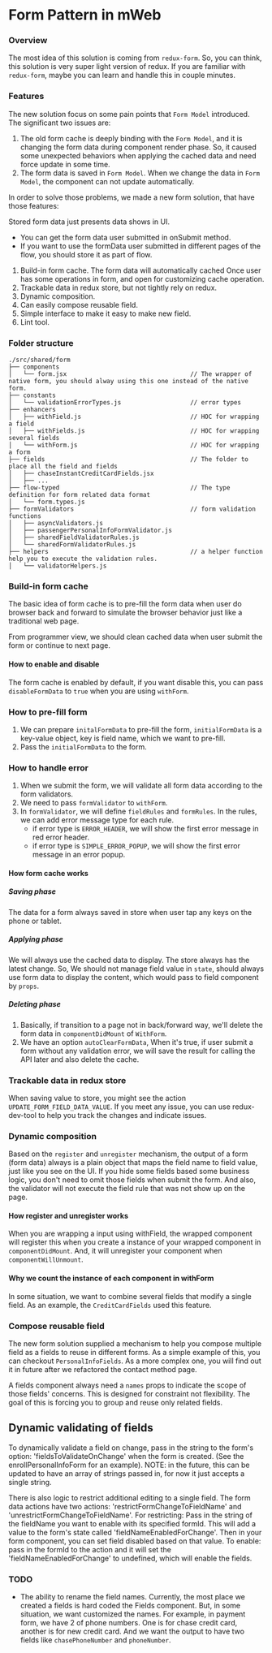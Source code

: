 # Form Pattern in mWeb

### Overview

The most idea of this solution is coming from `redux-form`. So, you can think, this solution is very super light version of redux. If you are familiar with `redux-form`, maybe you can learn and handle this in couple minutes.

### Features

The new solution focus on some pain points that `Form Model` introduced. The significant two issues are:

1. The old form cache is deeply binding with the `Form Model`, and it is changing the form data during component render phase. So, it caused some unexpected behaviors when applying the cached data and need force update in some time.
2. The form data is saved in `Form Model`. When we change the data in `Form Model`, the component can not update automatically.

In order to solve those problems, we made a new form solution, that have those features:

Stored form data just presents data shows in UI.

- You can get the form data user submitted in onSubmit method.
- If you want to use the formData user submitted in different pages of the flow, you should store it as part of flow.

1. Build-in form cache.
   The form data will automatically cached Once user has some operations in form, and open for customizing cache operation.
2. Trackable data in redux store, but not tightly rely on redux.
3. Dynamic composition.
4. Can easily compose reusable field.
5. Simple interface to make it easy to make new field.
6. Lint tool.

### Folder structure

```
./src/shared/form
├── components
│   └── form.jsx                                  // The wrapper of native form, you should alway using this one instead of the native form.
├── constants
│   └── validationErrorTypes.js                   // error types
├── enhancers
│   ├── withField.js                              // HOC for wrapping a field
│   ├── withFields.js                             // HOC for wrapping several fields
│   └── withForm.js                               // HOC for wrapping a form
├── fields                                        // The folder to place all the field and fields
│   ├── chaseInstantCreditCardFields.jsx
│   ├── ...
├── flow-typed                                    // The type definition for form related data format
│   └── form.types.js
├── formValidators                                // form validation functions
│   ├── asyncValidators.js
│   ├── passengerPersonalInfoFormValidator.js
│   ├── sharedFieldValidatorRules.js
│   └── sharedFormValidatorRules.js
├── helpers                                       // a helper function help you to execute the validation rules.
│   └── validatorHelpers.js
```

### Build-in form cache

The basic idea of form cache is to pre-fill the form data when user do browser back and forward to simulate the browser behavior just like a traditional web page.

From programmer view, we should clean cached data when user submit the form or continue to next page.

#### How to enable and disable

The form cache is enabled by default, if you want disable this, you can pass `disableFormData` to `true` when you are using `withForm`.

### How to pre-fill form

1. We can prepare `initalFormData` to pre-fill the form, `initialFormData` is a key-value object, key is field name, which we want to pre-fill.
2. Pass the `initialFormData` to the form.

### How to handle error

1. When we submit the form, we will validate all form data according to the form validators.
2. We need to pass `formValidator` to `withForm`.
3. In `formValidator`, we will define `fieldRules` and `formRules`. In the rules, we can add error message type for each rule.
   - if error type is `ERROR_HEADER`, we will show the first error message in red error header.
   - if error type is `SIMPLE_ERROR_POPUP`, we will show the first error message in an error popup.

#### How form cache works

##### Saving phase

The data for a form always saved in store when user tap any keys on the phone or tablet.

##### Applying phase

We will always use the cached data to display. The store always has the latest change.
So, We should not manage field value in `state`, should always use form data to display the content, which would pass to field component by `props`.

##### Deleting phase

1. Basically, if transition to a page not in back/forward way, we'll delete the form data in `componentDidMount` of `WithForm`.
2. We have an option `autoClearFormData`, When it's true, if user submit a form without any validation error, we will save the result for calling the API later and also delete the cache.

### Trackable data in redux store

When saving value to store, you might see the action `UPDATE_FORM_FIELD_DATA_VALUE`. If you meet any issue, you can use redux-dev-tool to help you track the changes and indicate issues.

### Dynamic composition

Based on the `register` and `unregister` mechanism, the output of a form (form data) always is a plain object that maps the field name to field value, just like you see on the UI. If you hide some fields based some business logic, you don't need to omit those fields when submit the form. And also, the validator will not execute the field rule that was not show up on the page.

#### How register and unregister works

When you are wrapping a input using withField, the wrapped component will register this when you create a instance of your wrapped component in `componentDidMount`. And, it will unregister your component when `componentWillUnmount`.

#### Why we count the instance of each component in withForm

In some situation, we want to combine several fields that modify a single field. As an example, the `CreditCardFields` used this feature.

### Compose reusable field

The new form solution supplied a mechanism to help you compose multiple field as a fields to reuse in different forms. As a simple example of this, you can checkout `PersonalInfoFields`. As a more complex one, you will find out it in future after we refactored the contact method page.

A fields component always need a `names` props to indicate the scope of those fields' concerns. This is designed for constraint not flexibility. The goal of this is forcing you to group and reuse only related fields.

## Dynamic validating of fields

To dynamically validate a field on change, pass in the string to the form's option: 'fieldsToValidateOnChange' when the form is created. (See the enrollPersonalInfoForm for an example). NOTE: in the future, this can be updated to have an array of strings passed in, for now it just accepts a single string.

There is also logic to restrict additional editing to a single field.
The form data actions have two actions: 'restrictFormChangeToFieldName' and 'unrestrictFormChangeToFieldName'. For restricting: Pass in the string of the fieldName you want to enable with its specified formId. This will add a value to the form's state called 'fieldNameEnabledForChange'. Then in your form component, you can set field disabled based on that value.
To enable: pass in the formId to the action and it will set the 'fieldNameEnabledForChange' to undefined, which will enable the fields.

### TODO

- The ability to rename the field names. Currently, the most place we created a fields is hard coded the Fields component. But, in some situation, we want customized the names. For example, in payment form, we have 2 of phone numbers. One is for chase credit card, another is for new credit card. And we want the output to have two fields like `chasePhoneNumber` and `phoneNumber`.
